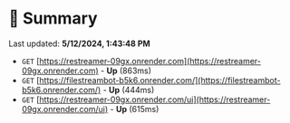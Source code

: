 # 📖 Summary
Last updated: **5/12/2024, 1:43:48 PM**

- `GET` [https://restreamer-09gx.onrender.com](https://restreamer-09gx.onrender.com) - **Up** (863ms)
- `GET` [https://filestreambot-b5k6.onrender.com/](https://filestreambot-b5k6.onrender.com/) - **Up** (444ms)
- `GET` [https://restreamer-09gx.onrender.com/ui](https://restreamer-09gx.onrender.com/ui) - **Up** (615ms)

